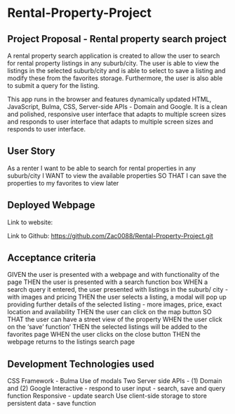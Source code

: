# Rental-Property-Project


## Project Proposal - Rental property search project

A rental property search application is created to allow the user to search for rental property listings in any suburb/city. The user is able to view the listings in the selected suburb/city and is able to select to save a listing and modify these from the favorites storage. Furthermore, the user is also able to submit a query for the listing.   

This app runs in the browser and features dynamically updated HTML, JavaScript, Bulma, CSS, Server-side APIs - Domain and Google. It is a clean and polished, responsive user interface that adapts to multiple screen sizes and responds to user interface that adapts to multiple screen sizes and responds to user interface. 

## User Story
As a renter I want to be able to search for rental properties in any suburb/city
I WANT to view the available properties
SO THAT I can save the properties to my favorites to view later 


## Deployed Webpage

Link to website:

Link to Github: https://github.com/Zac0088/Rental-Property-Project.git

## Acceptance criteria
GIVEN the user is presented with a webpage and with functionality of the page 
THEN the user is presented with a search function box
WHEN a search query it entered, the user presented with listings in the suburb/ city - with images and pricing
THEN the user selects a listing, a modal will pop up providing further details of the selected listing - more images, price, exact location and availability 
THEN the user can click on the map button 
SO THAT the user can have a street view of the property 
WHEN the user click on the ‘save’ function’
THEN the selected listings will be added to the favorites page 
WHEN the user clicks on the close button
THEN the webpage returns to the listings search page 

## Development Technologies used 

CSS Framework - Bulma
Use of modals
Two Server side APIs - (1) Domain and (2) Google
Interactive - respond to user input - search, save and query function
Responsive - update search
Use client-side storage to store persistent data - save function




